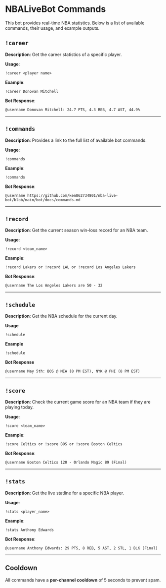 # NBALiveBot Commands

This bot provides real-time NBA statistics. Below is a list of available commands, their usage, and example outputs.

## `!career`

**Description**: Get the career statistics of a specific player.

**Usage**:
```
!career <player name>
```

**Example**:
```
!career Donovan Mitchell
```

**Bot Response**:
```
@username Donovan Mitchell: 24.7 PTS, 4.3 REB, 4.7 AST, 44.9%
```

---

## `!commands`

**Description**: Provides a link to the full list of available bot commands.

**Usage**:
```
!commands
```

**Example**:
```
!commands
```

**Bot Response**:
```
@username https://github.com/ken862734801/nba-live-bot/blob/main/bot/docs/commands.md
```

---

## `!record`

**Description**: Get the current season win-loss record for an NBA team.

**Usage**:
```
!record <team_name>
```

**Example**:
```
!record Lakers or !record LAL or !record Los Angeles Lakers
```

**Bot Response**:
```
@username The Los Angeles Lakers are 50 - 32
```

---

## `!schedule`

**Description**: Get the NBA schedule for the current day.

**Usage**
```
!schedule
```

**Example**
```
!schedule
```

**Bot Response**
```
@username May 5th: BOS @ MIA (8 PM EST), NYK @ PHI (8 PM EST)
```

---

## `!score`

**Description**: Check the current game score for an NBA team if they are playing today.

**Usage**:
```
!score <team_name>
```

**Example**:
```
!score Celtics or !score BOS or !score Boston Celtics
```

**Bot Response**:
```
@username Boston Celtics 120 - Orlando Magic 89 (Final)
```

---

## `!stats`

**Description**: Get the live statline for a specific NBA player.

**Usage**:
```
!stats <player_name>
```

**Example**:
```
!stats Anthony Edwards
```

**Bot Response**:
```
@username Anthony Edwards: 29 PTS, 8 REB, 5 AST, 2 STL, 1 BLK (Final)
```

---

## Cooldown

All commands have a **per-channel cooldown** of 5 seconds to prevent spam.